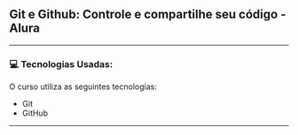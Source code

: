 ## Git e Github: Controle e compartilhe seu código - Alura

--- 

### 💻 Tecnologias Usadas:

O curso utiliza as seguintes tecnologias:

- Git
- GitHub

---